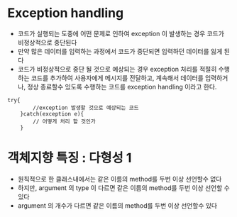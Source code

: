 # Exception handling

* 코드가 실행되는 도중에 어떤 문제로 인하여 
exception 이 발생하는 경우 코드가 비정상적으로 중단된다
* 만약 많은 데이터를 입력하는 과정에서 코드가 중단되면 입력하던
데이터를 잃게 된다
* 코드가 비정상적으로 중단 될 것으로
예상되는 경우 exception  처리를 적절히 수행하는 코드를 추가하여
사용자에게 메시지를 전달하고, 계속해서
데이터를 입력하거나, 정상 종료할수 있도록 수행하는 코드를
exception handling 이라고 한다.

```
try{
		//exception 발생할 것으로 예상되는 코드
	}catch(exception e){
		// 어떻게 처리 할 것인가
	}
```

# 객체지향 특징 : 다형성 1
* 원칙적으로 한 클래스내에서는 같은 이름의 method를 두번 이상 선언할수 없다
* 하지만, argument 의 type 이 다르면 같은 이름의
 method를 두번 이상 선언할 수 있다
* argument 의 개수가 다르면 같은 이름의 method를 두번 이상
 선언할수 있다